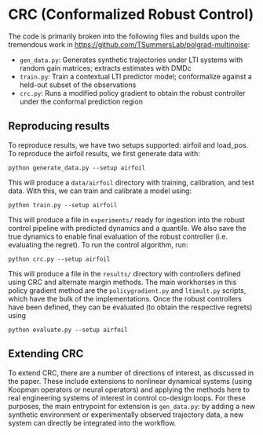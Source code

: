 # CRC (Conformalized Robust Control)
The code is primarily broken into the following files and builds upon the tremendous work in https://github.com/TSummersLab/polgrad-multinoise:
- `gen_data.py`: Generates synthetic trajectories under LTI systems with random gain matrices; extracts estimates with DMDc
- `train.py`: Train a contextual LTI predictor model; conformalize against a held-out subset of the observations
- `crc.py`: Runs a modified policy gradient to obtain the robust controller under the conformal prediction region

## Reproducing results
To reproduce results, we have two setups supported: airfoil and load_pos. To reproduce the airfoil results, we first generate data with:
```
python generate_data.py --setup airfoil
```
This will produce a `data/airfoil` directory with training, calibration, and test data. With this, we can train and calibrate a model using:
```
python train.py --setup airfoil
```
This will produce a file in `experiments/` ready for ingestion into the robust control pipeline with predicted dynamics and a quantile. We also save the true dynamics
to enable final evaluation of the robust controller (i.e. evaluating the regret). To run the control algorithm, run:
```
python crc.py --setup airfoil
```
This will produce a file in the `results/` directory with controllers defined using CRC and alternate margin methods. The main workhorses in this
policy gradient method are the `policygradient.py` and `ltimult.py` scripts, which have the bulk of the implementations. Once the robust controllers
have been defined, they can be evaluated (to obtain the respective regrets) using
```
python evaluate.py --setup airfoil
```

## Extending CRC
To extend CRC, there are a number of directions of interest, as discussed in the paper. These include extensions to nonlinear dynamical
systems (using Koopman operators or neural operators) and applying the methods here to real engineering systems of interest in control co-design loops.
For these purposes, the main entrypoint for extension is `gen_data.py`: by adding a new synthetic environment or experimentally observed
trajectory data, a new system can directly be integrated into the workflow.